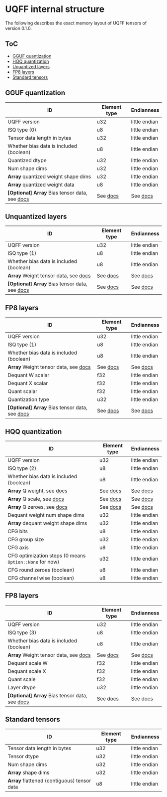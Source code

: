 # UQFF internal structure

The following describes the exact memory layout of UQFF tensors of version 0.1.0.

## ToC
- [GGUF quantization](#gguf-quantization)
- [HQQ quantization](#hqq-quantization)
- [Uquantized layers](#unquantized-layers)
- [FP8 layers](#fp8-layers)
- [Standard tensors](#standard-tensors)


## GGUF quantization

| ID | Element type | Endianness |
| -------- | -------- | -------- |
| UQFF version | u32 | little endian  |
| ISQ type (0) | u8 | little endian  |
| Tensor data length in bytes | u32 | little endian  |
| Whether bias data is included (boolean) | u8 | little endian  |
| Quantized dtype | u32 | little endian  |
| Num shape dims | u32 | little endian  |
| **Array** quantized weight shape dims | u32 | little endian  |
| **Array** quantized weight data | u8 | little endian  |
| **[Optional]** **Array** Bias tensor data, see [docs](#standard-tensors) | See [docs](#standard-tensors) | See [docs](#standard-tensors)  |

## Unquantized layers
| ID | Element type | Endianness |
| -------- | -------- | -------- |
| UQFF version | u32 | little endian  |
| ISQ type (1) | u8 | little endian  |
| Whether bias data is included (boolean) | u8 | little endian  |
| **Array** Weight tensor data, see [docs](#standard-tensors) | See [docs](#standard-tensors) | See [docs](#standard-tensors)  |
| **[Optional]** **Array** Bias tensor data, see [docs](#standard-tensors) | See [docs](#standard-tensors) | See [docs](#standard-tensors)  |

## FP8 layers
| ID | Element type | Endianness |
| -------- | -------- | -------- |
| UQFF version | u32 | little endian  |
| ISQ type (1) | u8 | little endian  |
| Whether bias data is included (boolean) | u8 | little endian  |
| **Array** Weight tensor data, see [docs](#standard-tensors) | See [docs](#standard-tensors) | See [docs](#standard-tensors)  |
| Dequant W scalar | f32 | little endian
| Dequant X scalar | f32 | little endian
| Quant scalar | f32 | little endian
| Quantization type | u32 | little endian
| **[Optional]** **Array** Bias tensor data, see [docs](#standard-tensors) | See [docs](#standard-tensors) | See [docs](#standard-tensors)  |

## HQQ quantization
| ID | Element type | Endianness |
| -------- | -------- | -------- |
| UQFF version | u32 | little endian  |
| ISQ type (2) | u8 | little endian  |
| Whether bias data is included (boolean) | u8 | little endian  |
| **Array** Q weight, see [docs](#standard-tensors) | See [docs](#standard-tensors) | See [docs](#standard-tensors) |
| **Array** Q scale, see [docs](#standard-tensors) | See [docs](#standard-tensors) | See [docs](#standard-tensors) |
| **Array** Q zeroes, see [docs](#standard-tensors) | See [docs](#standard-tensors) | See [docs](#standard-tensors) |
| Dequant weight num shape dims | u32 | little endian  |
| **Array** dequant weight shape dims | u32 | little endian  |
| CFG bits | u8 | little endian  |
| CFG group size | u32 | little endian  |
| CFG axis | u8 | little endian  |
| CFG optimization steps (0 means `Option::None` for now) | u32 | little endian  |
| CFG round zeroes (boolean) | u8 | little endian  |
| CFG channel wise (boolean) | u8 | little endian  |

## FP8 layers
| ID | Element type | Endianness |
| -------- | -------- | -------- |
| UQFF version | u32 | little endian  |
| ISQ type (3) | u8 | little endian  |
| Whether bias data is included (boolean) | u8 | little endian  |
| **Array** Weight tensor data, see [docs](#standard-tensors) | See [docs](#standard-tensors) | See [docs](#standard-tensors)  | 
| Dequant scale W | f32 | little endian  |
| Dequant scale X | f32 | little endian  |
| Quant scale | f32 | little endian  |
| Layer dtype | u32 | little endian  |
| **[Optional]** **Array** Bias tensor data, see [docs](#standard-tensors) | See [docs](#standard-tensors) | See [docs](#standard-tensors)  |

## Standard tensors
| ID | Element type | Endianness |
| -------- | -------- | -------- |
| Tensor data length in bytes | u32 | little endian  |
| Tensor dtype | u32 | little endian  |
| Num shape dims | u32 | little endian  |
| **Array** shape dims | u32 | little endian  |
| **Array** flattened (contiguous) tensor data | u8 | little endian  |

